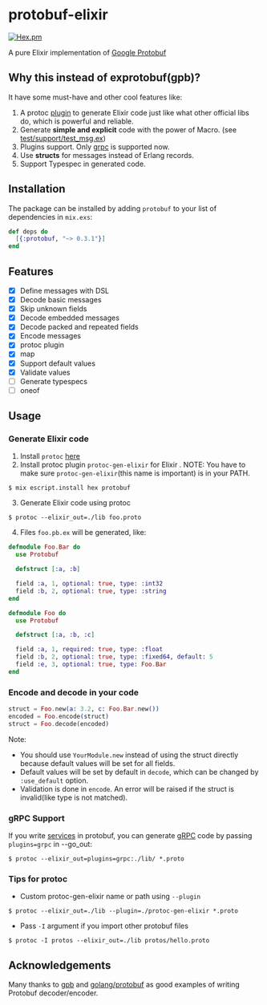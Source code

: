 # protobuf-elixir

[![Hex.pm](https://img.shields.io/hexpm/v/protobuf.svg)]()

A pure Elixir implementation of [Google Protobuf](https://developers.google.com/protocol-buffers/)

## Why this instead of exprotobuf(gpb)?

It have some must-have and other cool features like:

1. A protoc [plugin](https://developers.google.com/protocol-buffers/docs/cpptutorial#compiling-your-protocol-buffers) to generate Elixir code just like what other official libs do, which is powerful and reliable.
2. Generate **simple and explicit** code with the power of Macro. (see [test/support/test_msg.ex](https://github.com/tony612/protobuf-elixir/blob/master/test/support/test_msg.ex))
3. Plugins support. Only [grpc](https://github.com/tony612/grpc-elixir) is supported now.
4. Use **structs** for messages instead of Erlang records.
5. Support Typespec in generated code.

## Installation

The package can be installed
by adding `protobuf` to your list of dependencies in `mix.exs`:

```elixir
def deps do
  [{:protobuf, "~> 0.3.1"}]
end
```

## Features

* [x] Define messages with DSL
* [x] Decode basic messages
* [x] Skip unknown fields
* [x] Decode embedded messages
* [x] Decode packed and repeated fields
* [x] Encode messages
* [x] protoc plugin
* [x] map
* [x] Support default values
* [x] Validate values
* [ ] Generate typespecs
* [ ] oneof

## Usage

### Generate Elixir code

1. Install `protoc` [here](https://developers.google.com/protocol-buffers/docs/downloads)
2. Install protoc plugin `protoc-gen-elixir` for Elixir . NOTE: You have to make sure `protoc-gen-elixir`(this name is important) is in your PATH.
```
$ mix escript.install hex protobuf
```
3. Generate Elixir code using protoc
```
$ protoc --elixir_out=./lib foo.proto
```
4. Files `foo.pb.ex` will be generated, like:

```elixir
defmodule Foo.Bar do
  use Protobuf

  defstruct [:a, :b]

  field :a, 1, optional: true, type: :int32
  field :b, 2, optional: true, type: :string
end

defmodule Foo do
  use Protobuf

  defstruct [:a, :b, :c]

  field :a, 1, required: true, type: :float
  field :b, 2, optional: true, type: :fixed64, default: 5
  field :e, 3, optional: true, type: Foo.Bar
end
```

### Encode and decode in your code

```elixir
struct = Foo.new(a: 3.2, c: Foo.Bar.new())
encoded = Foo.encode(struct)
struct = Foo.decode(encoded)
```

Note:
- You should use `YourModule.new` instead of using the struct directly because default values will be set for all fields.
- Default values will be set by default in `decode`, which can be changed by `:use_default` option.
- Validation is done in `encode`. An error will be raised if the struct is invalid(like type is not matched).

### gRPC Support

If you write [services](https://developers.google.com/protocol-buffers/docs/proto#services) in protobuf, you can generate [gRPC](https://github.com/tony612/grpc-elixir) code by passing `plugins=grpc` in --go_out:
```
$ protoc --elixir_out=plugins=grpc:./lib/ *.proto
```

### Tips for protoc

- Custom protoc-gen-elixir name or path using `--plugin`
```
$ protoc --elixir_out=./lib --plugin=./protoc-gen-elixir *.proto
```
- Pass `-I` argument if you import other protobuf files
```
$ protoc -I protos --elixir_out=./lib protos/hello.proto
```

## Acknowledgements

Many thanks to [gpb](https://github.com/tomas-abrahamsson/gpb) and
[golang/protobuf](https://github.com/golang/protobuf) as good examples of
writing Protobuf decoder/encoder.
